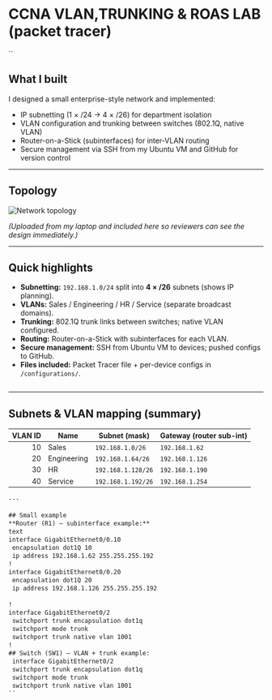 # CCNA VLAN,TRUNKING & ROAS LAB (packet tracer)

``
## What I built
I designed a small enterprise-style network and implemented:
- IP subnetting (1 × /24 → 4 × /26) for department isolation  
- VLAN configuration and trunking between switches (802.1Q, native VLAN)  
- Router-on-a-Stick (subinterfaces) for inter-VLAN routing  
- Secure management via SSH from my Ubuntu VM and GitHub for version control

---

## Topology
![Network topology](<img src="topology.jpeg.png" alt="Network topology" width="500">)

*(Uploaded from my laptop and included here so reviewers can see the design immediately.)*

---

## Quick highlights
- **Subnetting:** `192.168.1.0/24` split into **4 × /26** subnets (shows IP planning).  
- **VLANs:** Sales / Engineering / HR / Service (separate broadcast domains).  
- **Trunking:** 802.1Q trunk links between switches; native VLAN configured.  
- **Routing:** Router-on-a-Stick with subinterfaces for each VLAN.  
- **Secure management:** SSH from Ubuntu VM to devices; pushed configs to GitHub.  
- **Files included:** Packet Tracer file + per-device configs in `/configurations/`.
```
```
---

## Subnets & VLAN mapping (summary)
| VLAN ID | Name        | Subnet (mask)         | Gateway (router sub-int)   |
|--------:|-------------|------------------------|----------------------------|
| 10      | Sales       | `192.168.1.0/26`       | `192.168.1.62`              |
| 20      | Engineering | `192.168.1.64/26`      | `192.168.1.126`             |
| 30      | HR          | `192.168.1.128/26`     | `192.168.1.190`            |
| 40      | Service     | `192.168.1.192/26`     | `192.168.1.254`            |

```
---

## Small example
**Router (R1) — subinterface example:**
text
interface GigabitEthernet0/0.10
 encapsulation dot1Q 10
 ip address 192.168.1.62 255.255.255.192
!
interface GigabitEthernet0/0.20
 encapsulation dot1Q 20
 ip address 192.168.1.126 255.255.255.192

!
interface GigabitEthernet0/2
 switchport trunk encapsulation dot1q
 switchport mode trunk
 switchport trunk native vlan 1001
!
## Switch (SW1) — VLAN + trunk example:
 interface GigabitEthernet0/2
 switchport trunk encapsulation dot1q
 switchport mode trunk
 switchport trunk native vlan 1001
``
